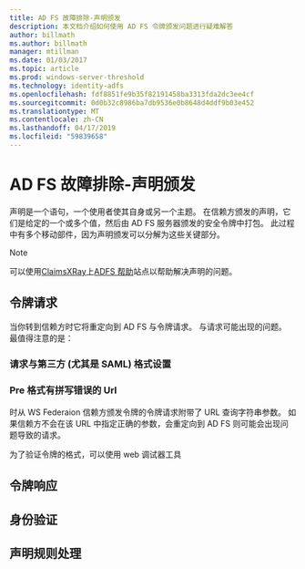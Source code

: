 ```yaml
---
title: AD FS 故障排除-声明颁发
description: 本文档介绍如何使用 AD FS 令牌颁发问题进行疑难解答
author: billmath
ms.author: billmath
manager: mtillman
ms.date: 01/03/2017
ms.topic: article
ms.prod: windows-server-threshold
ms.technology: identity-adfs
ms.openlocfilehash: fdf8851fe9b35f82191458ba3313fda2dc3ee4cf
ms.sourcegitcommit: 0d0b32c8986ba7db9536e0b8648d4ddf9b03e452
ms.translationtype: MT
ms.contentlocale: zh-CN
ms.lasthandoff: 04/17/2019
ms.locfileid: "59839658"
---
```

# <a name="ad-fs-troubleshooting---claims-issuance"></a>AD FS 故障排除-声明颁发
声明是一个语句，一个使用者使其自身或另一个主题。  在信赖方颁发的声明，它们是给定的一个或多个值，然后由 AD FS 服务器颁发的安全令牌中打包。  此过程中有多个移动部件，因为声明颁发可以分解为这些关键部分。

>[!NOTE]  
>可以使用[ClaimsXRay](https://adfshelp.microsoft.com/ClaimsXray/TokenRequest)上[ADFS 帮助](https://adfshelp.microsoft.com)站点以帮助解决声明的问题。   

## <a name="token-request"></a>令牌请求
当你转到信赖方时它将重定向到 AD FS 与令牌请求。  与请求可能出现的问题。  最值得注意的是：

### <a name="the-request-formatting-with-3rd-parties-particularly-saml"></a>请求与第三方 (尤其是 SAML) 格式设置

### <a name="pre-formated-urls-that-have-typos"></a>Pre 格式有拼写错误的 Url
时从 WS Federaion 信赖方颁发令牌的令牌请求附带了 URL 查询字符串参数。  如果信赖方不会在该 URL 中指定正确的参数，会重定向到 AD FS 则可能会出现问题导致的请求。


为了验证令牌的格式，可以使用 web 调试器工具


## <a name="token-response"></a>令牌响应

## <a name="authentication"></a>身份验证

## <a name="claim-rule-processing"></a>声明规则处理
